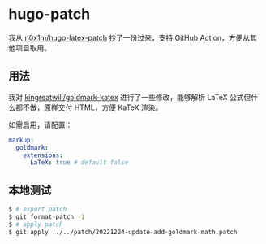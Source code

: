 # hugo-patch

我从 [n0x1m/hugo-latex-patch](https://github.com/n0x1m/hugo-latex-patch) 抄了一份过来，支持 GitHub Action，方便从其他项目取用。

## 用法

我对 [kingreatwill/goldmark-katex](https://github.dev/kingreatwill/goldmark-katex) 进行了一些修改，能够解析 LaTeX 公式但什么都不做，原样交付 HTML，方便 KaTeX 渲染。

如需启用，请配置：

```yaml
markup:
  goldmark:
    extensions:
      LaTeX: true # default false
```

## 本地测试

```bash
$ # export patch
$ git format-patch -1
$ # apply patch
$ git apply ../../patch/20221224-update-add-goldmark-math.patch
```
